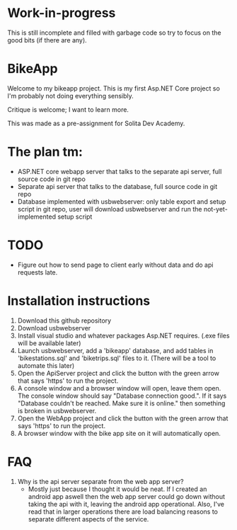 # Work-in-progress
This is still incomplete and filled with garbage code so try to focus on the good bits (if there are any).

# BikeApp
Welcome to my bikeapp project. This is my first Asp.NET Core project so I'm probably not doing everything sensibly.

Critique is welcome; I want to learn more.

This was made as a pre-assignment for Solita Dev Academy.

# The plan tm:
- ASP.NET core webapp server that talks to the separate api server, full source code in git repo
- Separate api server that talks to the database, full source code in git repo
- Database implemented with usbwebserver: only table export and setup script in git repo, user will download usbwebserver and run the not-yet-implemented setup script

# TODO
- Figure out how to send page to client early without data and do api requests late.

# Installation instructions
1. Download this github repository
2. Download usbwebserver
3. Install visual studio and whatever packages Asp.NET requires. (.exe files will be available later)
4. Launch usbwebserver, add a 'bikeapp' database, and add tables in 'bikestations.sql' and 'biketrips.sql' files to it. (There will be a tool to automate this later)
5. Open the ApiServer project and click the button with the green arrow that says 'https' to run the project.
6. A console window and a browser window will open, leave them open. The console window should say "Database connection good.". If it says "Database couldn't be reached. Make sure it is online." then something is broken in usbwebserver.
7. Open the WebApp project and click the button with the green arrow that says 'https' to run the project.
8. A browser window with the bike app site on it will automatically open.

# FAQ
1. Why is the api server separate from the web app server?
    - Mostly just because I thought it would be neat. If I created an android app aswell then the web app server could go down without taking the api with it, leaving the android app operational. Also, I've read that in larger operations there are load balancing reasons to separate different aspects of the service.
